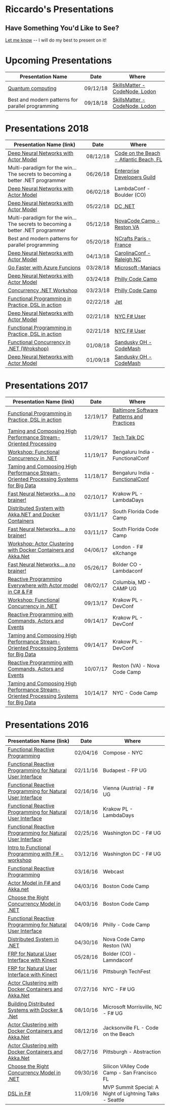 # Riccardo's Presentations

## Have Something You'd Like to See?
[Let me know](mailto:tericcardo@gmail.com) -- I will do my best to present on it!

# Upcoming Presentations
| Presentation Name | Date | Where |
|-------------------|------|-------|
| [Quantum computing](https://github.com/rikace/Presentations/tree/master/Quantum) |  09/12/18 | [SkillsMatter - CodeNode, Lodon](https://skillsmatter.com/conferences/10107-prognet-london-2018) |
| Best and modern patterns for parallel programming| 09/18/18 | [SkillsMatter - CodeNode, Lodon](https://skillsmatter.com/conferences/10107-prognet-london-2018) |


# Presentations 2018
| Presentation Name (link) | Date | Where |
|-------------------|------|-------|
| [Deep Neural Networks with Actor Model](https://github.com/rikace/Presentations/tree/master/FastNN) |  08/12/18 | [Code on the Beach - Atlantic Beach, FL](https://www.codeonthebeach.com) |
| Multi-paradigm for the win… The secrets to becoming a better .NET programmer | 06/26/18 | [Enterprise Developers Guild](https://www.meetup.com/Enterprise-Developers-Guild/events/250284949/) |
| [Deep Neural Networks with Actor Model](https://github.com/rikace/Presentations/tree/master/FastNN) |  06/02/18 | LambdaConf - Boulder (CO) |
| [Deep Neural Networks with Actor Model](https://github.com/rikace/Presentations/tree/master/FastNN) |  05/22/18 | [DC .NET](https://www.meetup.com/dotnetdc/events/249973253/) |
| Multi-paradigm for the win… The secrets to becoming a better .NET programmer | 05/12/18 | [NovaCode Camp - Reston VA](http://novacodecamp.org) |
| Best and modern patterns for parallel programming| 05/20/18 | [NCrafts Paris - France](http://ncrafts.io/speaker/trikace) |
| [Deep Neural Networks with Actor Model](https://github.com/rikace/Presentations/tree/master/FastNN) | 04/13/18 | [CarolinaConf - Raleigh NC](https://www.carolinacon.org/schedule.html) |
| [Go Faster with Azure Funcions](https://github.com/rikace/Presentations/tree/master/AzureFunctions) |  03/28/18 | [Microsoft-Maniacs](https://www.meetup.com/Microsoft-Maniacs/events/247522073/) |
| [Deep Neural Networks with Actor Model](https://github.com/rikace/Presentations/tree/master/FastNN) |  03/24/18 | [Philly Code Camp](http://phillydotnet.org/codecamp.html) |
| [Concurrency .NET Workshop](https://github.com/rikace/mpconc-ws) |  03/23/18 | [Philly Code Camp](http://phillydotnet.org/sessions/modern-patterns-of-concurrent-and-parallel-programming-in-net/) |
| [Functional Programming in Practice, DSL in action](https://github.com/rikace/Presentations/tree/master/FunctionalDSL) |  02/22/18 | [Jet](http://www.jet.com) |
| [Deep Neural Networks with Actor Model](https://github.com/rikace/Presentations/tree/master/FastNN) |  02/21/18 | [NYC F# User](https://www.meetup.com/nyc-fsharp/events/247709187/) |
| [Functional Programming in Practice, DSL in action](https://github.com/rikace/Presentations/tree/master/FunctionalDSL) |  02/21/18 | [NYC F# User](https://www.meetup.com/nyc-fsharp/events/247709187/) |
| [Functional Concurrency in .NET (Wrokshop)](https://github.com/rikace/fConcBook) |  01/08/18 | [Sandusky OH - CodeMash](http://www.codemash.org/) |
| [Deep Neural Networks with Actor Model](https://github.com/rikace/Presentations/tree/master/FastNN) |  01/09/18 | [Sandusky OH - CodeMash](http://www.codemash.org/) |

# Presentations 2017

| Presentation Name (link) | Date | Where |
|-------------------|------|-------|
| [Functional Programming in Practice, DSL in action](https://github.com/rikace/Presentations/tree/master/FunctionalDSL) |  12/19/17 | [Baltimore Software Patterns and Practices](https://www.meetup.com/Baltimore-Software-Patterns-Practices/events/245625690/)|
| [Taming and Composing High Performance Stream-Oriented Processing](https://github.com/rikace/Presentations/tree/master/ReactiveStreams) |  11/29/17 | [Tech Talk DC](https://www.meetup.com/TechTalkDC/events/244146824/)|
| [Workshop: Functional Concurrency in .NET](https://functionalconf.com/) |  11/19/17 | Bengaluru India - FunctionalConf |
| [Taming and Composing High Performance Stream-Oriented Processing Systems for Big Data](https://github.com/rikace/Presentations/tree/master/ReactiveStreams) |  11/18/17 | Bengaluru India - [FunctionalConf](https://functionalconf.com/)|
| [Fast Neural Networks… a no brainer!](https://github.com/rikace/Presentations/tree/master/FastNN)| 02/10/17 | Krakow PL - LambdaDays |
| [Distributed System with Akka.NET and Docker Containers](https://github.com/rikace/Presentations/tree/master/ActorTabasco)| 03/11/17 | South Florida Code Camp |
| [Fast Neural Networks… a no brainer!](https://github.com/rikace/Presentations/tree/master/FastNN)| 03/11/17 | South Florida Code Camp |
| [Workshop: Actor Clustering with Docker Containers and Akka.Net](https://github.com/rikace/Presentations/tree/master/AkkaWorkshop)| 04/06/17 | London - F# eXchange |
| [Fast Neural Networks… a no brainer!](https://github.com/rikace/Presentations/tree/master/FastNN)| 05/26/17 | Bolder CO - Lambdaconf |
| [Reactive Programming Everywhere with Actor model in C# & F#](https://github.com/rikace/Presentations/tree/master/ActorModelFSandAkka)| 08/02/17 | Columbia, MD - CAMP UG |
| [Workshop: Functional Concurrency in .NET](https://github.com/rikace/Presentations/tree/master/fconfworkshop)| 09/13/17 | Krakow PL - DevConf |
| [Reactive Programming with Commands, Actors and Events](https://github.com/rikace/Presentations/tree/master/CommandsEventsActors) |  09/14/17 | Krakow PL - DevConf |
| [Taming and Composing High Performance Stream-Oriented Processing Systems for Big Data](https://github.com/rikace/Presentations/tree/master/ReactiveStreams) |  09/14/17 | Krakow PL - DevConf |
| [Reactive Programming with Commands, Actors and Events](https://github.com/rikace/Presentations/tree/master/CommandsEventsActors) |  10/07/17 | Reston (VA) - Nova Code Camp |
| [Taming and Composing High Performance Stream-Oriented Processing Systems for Big Data](https://github.com/rikace/Presentations/tree/master/ReactiveStreams) |  10/14/17 | NYC - Code Camp |


# Presentations 2016

| Presentation Name (link) | Date | Where |
|-------------------|------|-------|
| [Functional Reactive Programming](https://github.com/rikace/Presentations/tree/master/FRP-NUI)| 02/04/16| Compose - NYC |
| [Functional Reactive Programming for Natural User Interface ](https://github.com/rikace/Presentations/tree/master/FRP-NUI)| 02/11/16 | Budapest - FP UG |
| [Functional Reactive Programming for Natural User Interface ](https://github.com/rikace/Presentations/tree/master/FRP-NUI)| 02/16/16 | Vienna (Austria) - F# UG |
| [Functional Reactive Programming for Natural User Interface ](https://github.com/rikace/Presentations/tree/master/FRP-NUI)| 02/18/16 | Krakow PL - LambdaDays |
| [Functional Reactive Programming for Natural User Interface ](https://github.com/rikace/Presentations/tree/master/FRP-NUI)| 02/25/16 | Washington DC - F# UG |
| [Intro to Functional Programming with F# - workshop](https://github.com/rikace/Presentations/tree/master/FS-Intro)| 03/12/16 | Washington DC - F# UG |
| [Functional Reactive Programming ](https://www.youtube.com/watch?v=AU2LT18SFP8&t=3s)| 03/16/16 | Webcast |
| [Actor Model in F# and Akka.net](https://github.com/rikace/Presentations/tree/master/AcctorModelFSandAkka)| 04/03/16 | Boston Code Camp |
| [Choose the Right Concurrency Model in .NET](https://github.com/rikace/Presentations/tree/master/ChooseConcurrenyModel) | 04/03/16 | Boston Code Camp |
| [Functional Reactive Programming for Natural User Interface ](https://github.com/rikace/Presentations/tree/master/FRP-NUI)| 04/09/16 | Philly - Code Camp|
| [Distributed System in .NET](https://github.com/rikace/Presentations/tree/master/ActorTabasco)| 04/30/16 | Nova Code Camp Reston (VA)|
| [FRP for Natural User Interface with Kinect](https://github.com/rikace/Presentations/tree/master/FRP-NUI)| 05/28/16 | Bolder (CO) - Lamndaconf |
| [FRP for Natural User Interface with Kinect](https://github.com/rikace/Presentations/tree/master/FRP-NUI)| 06/11/16 | Pittsburgh TechFest |
| [Actor Clustering with Docker Containers and Akka.Net](https://github.com/rikace/Presentations/tree/master/ActorTabasco)| 07/27/16 | NYC - F# UG |
| [Building Distributed Systems with Docker & .Net ](https://github.com/rikace/Presentations/tree/master/ActorTabasco)| 08/10/16 | Microsoft Morrisville, NC - F# UG |
| [Actor Clustering with Docker Containers and Akka.Net](https://github.com/rikace/Presentations/tree/master/ActorTabasco)| 08/12/16 | Jacksonville FL - Code on the Beach |
| [Actor Clustering with Docker Containers and Akka.Net](https://github.com/rikace/Presentations/tree/master/ActorTabasco)| 08/27/16 | Pittsburgh - Abstraction |
| [Choose the Right Concurrency Model in .NET](https://github.com/rikace/Presentations/tree/master/ChooseConcurrenyModel) | 09/30/16 | Silicon VAlley Code Camp - San Francisco FL |
| [DSL in F# ](https://github.com/rikace/Presentations/tree/master/FunctionalDSL) | 11/09/16 | MVP Summit Special: A Night of Lightning Talks - Seattle |
